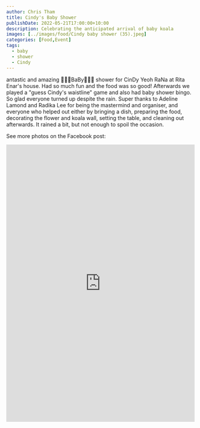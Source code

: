 ```yaml
---
author: Chris Tham
title: Cindy's Baby Shower
publishDate: 2022-05-21T17:00:00+10:00
description: Celebrating the anticipated arrival of baby koala
images: [../images/food/Cindy baby shower (35).jpeg]
categories: [Food,Event]
tags:
  - baby
  - shower
  - Cindy
---
```


antastic and amazing 🐨🐨🐨BaBy🐨🐨🐨 shower for CinDy Yeoh RaNa at Rita Enar's house. Had so much fun and the food was so good! Afterwards we played a "guess Cindy's waistline" game and also had baby shower bingo. So glad everyone turned up despite the rain. Super thanks to Adeline Lamond and Radika Lee for being the mastermind and organiser, and everyone who helped out either by bringing a dish, preparing the food, decorating the flower and koala wall, setting the table, and cleaning out afterwards. It rained a bit, but not enough to spoil the occasion.

See more photos on the Facebook post:

<iframe src="https://www.facebook.com/plugins/post.php?href=https%3A%2F%2Fwww.facebook.com%2Fchris1.tham%2Fposts%2Fpfbid029vN27HkF7G8PZkrU1GL7vmntADfT4iqd1Mueieuu5UUbKUvGqmLxqcqXhL1HaGPBl&show_text=true&width=500" width="500" height="736" style="border:none;overflow:hidden" scrolling="no" frameborder="0" allowfullscreen="true" allow="autoplay; clipboard-write; encrypted-media; picture-in-picture; web-share"></iframe>
